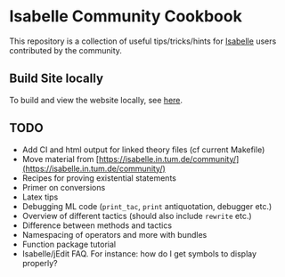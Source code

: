 # Isabelle Community Cookbook

This repository is a collection of useful tips/tricks/hints for [Isabelle](https://isabelle.in.tum.de/) users contributed by the community.

## Build Site locally

To build and view the website locally, see [here](https://docs.github.com/en/pages/setting-up-a-github-pages-site-with-jekyll/testing-your-github-pages-site-locally-with-jekyll).

## TODO
- Add CI and html output for linked theory files (cf current Makefile)
- Move material from [https://isabelle.in.tum.de/community/](https://isabelle.in.tum.de/community/)
- Recipes for proving existential statements
- Primer on conversions
- Latex tips
- Debugging ML code (`print_tac`, `print` antiquotation, debugger etc.)
- Overview of different tactics (should also include `rewrite` etc.)
- Difference between methods and tactics
- Namespacing of operators and more with bundles
- Function package tutorial
- Isabelle/jEdit FAQ. For instance: how do I get symbols to display properly?
